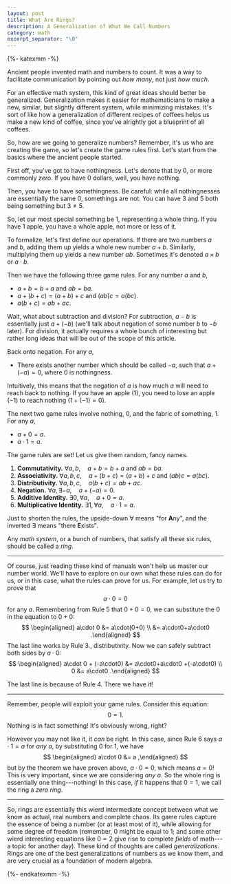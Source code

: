 ```yaml
---
layout: post
title: What Are Rings?
description: A Generalization of What We Call Numbers
category: math
excerpt_separator: "\0"
---
```


{%- katexmm -%}

Ancient people invented math and numbers to count. It was a way to facilitate communication by pointing out *how many*, not just *how much*.

For an effective math system, this kind of great ideas should better be generalized. Generalization makes it easier for mathematicians to make a new, similar, but slightly different system, while minimizing mistakes. It's sort of like how a generalization of different recipes of coffees helps us make a new kind of coffee, since you've alrightly got a blueprint of all coffees.

So, how are we going to generalize numbers? Remember, it's us who are creating the game, so let's create the game rules first. Let's start from the basics where the ancient people started.

First off, you've got to have nothingness. Let's denote that by $0$, or more commonly <dfn>zero</dfn>. If you have $0$ dollars, well, you have nothing.

Then, you have to have somethingness. Be careful: while all nothingnesses are essentially the same $0$, somethings are not. You can have $3$ and $5$ both being something but $3\neq5$.

So, let our most special something be $1$, representing a whole thing. If you have $1$ apple, you have a whole apple, not more or less of it.

To formalize, let's first define our operations. If there are two numbers $a$ and $b$, adding them up yields a whole new number $a+b$. Similarly, multiplying them up yields a new number $ab$. Sometimes it's denoted $a\times b$ or $a\cdot b$.

Then we have the following three game rules. For any number $a$ and $b$,
* $a+b=b+a$ and $ab=ba$.
* $a+(b+c)=(a+b)+c$ and $(ab)c=a(bc)$.
* $a(b+c)=ab+ac$.

Wait, what about subtraction and division? For subtraction, $a-b$ is essentially just $a+(-b)$ (we'll talk about negation of some number $b$ to $-b$ later). For division, it actually requires a whole bunch of interesting but rather long ideas that will be out of the scope of this article.

Back onto negation. For any $a$,
* There exists another number which should be called $-a$, such that $a+(-a)=0$, where $0$ is nothingness.

Intuitively, this means that the negation of $a$ is how much $a$ will need to reach back to nothing. If you have an apple ($1$), you need to lose an apple ($-1$) to reach nothing ($1+(-1)=0$).

The next two game rules involve nothing, $0$, and the fabric of something, $1$. For any $a$,
* $a+0=a$.
* $a\cdot 1=a$.

The game rules are set! Let us give them random, fancy names.

1. **Commutativity.** $\forall a,b, \quad a+b=b+a$ and $ab=ba$.
2. **Associativity.** $\forall a,b,c, \quad a+(b+c)=(a+b)+c$ and $(ab)c=a(bc)$.
3. **Distributivity.** $\forall a,b,c, \quad a(b+c)=ab+ac$.
4. **Negation.** $\forall a,\exists {-a}, \quad a+(-a)=0$.
5. **Additive Identity.** $\exists 0,\forall a, \quad a+0=a$.
6. **Multiplicative Identity.** $\exists 1,\forall a, \quad a\cdot 1=a$.

Just to shorten the rules, the upside-down $\forall$ means "for **A**ny", and the inverted $\exists$ means "there **E**xists".

Any *math system*, or a bunch of numbers, that satisfy all these six rules, should be called a <dfn>ring</dfn>.

---

Of course, just reading these kind of manuals won't help us master our number world. We'll have to explore on our own what these rules can do for us, or in this case, what the rules can prove for us. For example, let us try to prove that $$a\cdot 0=0$$ for any $a$. Remembering from Rule 5 that $0+0=0$, we can substitute the $0$ in the equation to $0+0$:
$$
    \begin{aligned}
      a\cdot 0 &= a\cdot(0+0) \\
               &= a\cdot0+a\cdot0
    .\end{aligned}
$$
The last line works by Rule 3., distributivity. Now we can safely subtract both sides by $a\cdot0$:
$$
    \begin{aligned}
      a\cdot 0 + (-a\cdot0) &= a\cdot0+a\cdot0 +(-a\cdot0) \\
                          0 &= a\cdot0
    .\end{aligned}
$$

The last line is because of Rule 4. There we have it!

---

Remember, people will exploit your game rules. Consider this equation:
$$ 0=1. $$
Nothing is in fact something! It's obviously wrong, right?

However you may not like it, it *can* be right. In this case, since Rule 6 says $a\cdot 1=a$ for *any* $a$, by substituting $0$ for $1$, we have
$$
    \begin{aligned}
      a\cdot 0 &= a
    ,\end{aligned}
$$
but by the theorem we have proven above, $a\cdot 0=0$, which means $a=0$! This is very important, since we are considering *any* $a$. So the whole ring is essentially one thing---nothing! In this case, *if* it happens that $0=1$, we call the ring a *zero ring*.

---

So, rings are essentially this wierd intermediate concept between what we know as actual, real numbers and complete chaos. Its game rules capture the essence of being a number (or at least most of it), while allowing for some degree of freedom (remember, $0$ might be equal to $1$; and some other wierd interesting equations like $0=2$ give rise to complete *fields* of math---a topic for another day). These kind of thoughts are called *generalizations*. Rings are one of the best generalizations of numbers as we know them, and are very crucial as a foundation of modern algebra.

{%- endkatexmm -%}
